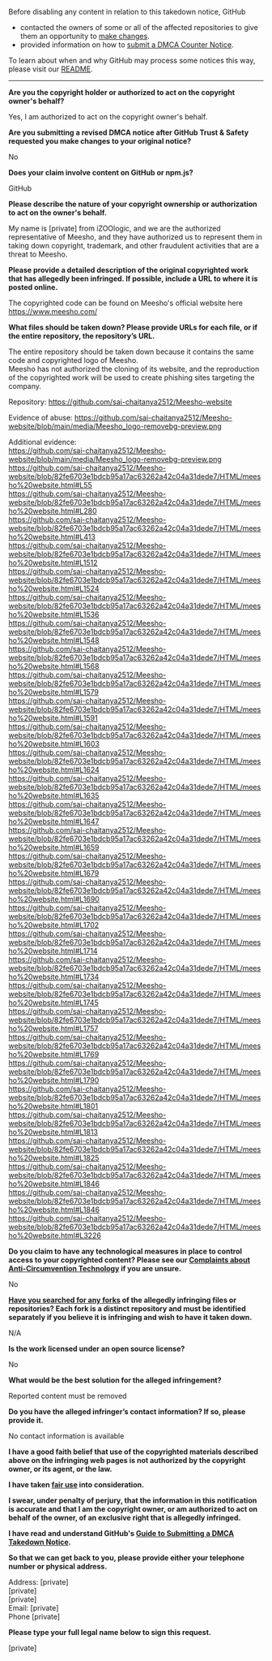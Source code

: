 Before disabling any content in relation to this takedown notice, GitHub
- contacted the owners of some or all of the affected repositories to give them an opportunity to [make changes](https://docs.github.com/en/github/site-policy/dmca-takedown-policy#a-how-does-this-actually-work).
- provided information on how to [submit a DMCA Counter Notice](https://docs.github.com/en/articles/guide-to-submitting-a-dmca-counter-notice).

To learn about when and why GitHub may process some notices this way, please visit our [README](https://github.com/github/dmca/blob/master/README.md#anatomy-of-a-takedown-notice).

---

**Are you the copyright holder or authorized to act on the copyright owner's behalf?**  
  
Yes, I am authorized to act on the copyright owner's behalf.  
  
**Are you submitting a revised DMCA notice after GitHub Trust & Safety requested you make changes to your original notice?**  
  
No  
  
**Does your claim involve content on GitHub or npm.js?**  
  
GitHub  
  
**Please describe the nature of your copyright ownership or authorization to act on the owner's behalf.**  
  
My name is [private] from iZOOlogic, and we are the authorized representative of Meesho, and they have authorized us to represent them in taking down copyright, trademark, and other fraudulent activities that are a threat to Meesho.  
  
**Please provide a detailed description of the original copyrighted work that has allegedly been infringed. If possible, include a URL to where it is posted online.**  
  
The copyrighted code can be found on Meesho's official website here https://www.meesho.com/  
  
**What files should be taken down? Please provide URLs for each file, or if the entire repository, the repository’s URL.**  
  
The entire repository should be taken down because it contains the same code and copyrighted logo of Meesho.  
Meesho has not authorized the cloning of its website, and the reproduction of the copyrighted work will be used to create phishing sites targeting the company.  
  
Repository: https://github.com/sai-chaitanya2512/Meesho-website  
  
Evidence of abuse:  https://github.com/sai-chaitanya2512/Meesho-website/blob/main/media/Meesho_logo-removebg-preview.png  
  
Additional evidence:  
https://github.com/sai-chaitanya2512/Meesho-website/blob/main/media/Meesho_logo-removebg-preview.png  
https://github.com/sai-chaitanya2512/Meesho-website/blob/82fe6703e1bdcb95a17ac63262a42c04a31dede7/HTML/meesho%20website.html#L55  
https://github.com/sai-chaitanya2512/Meesho-website/blob/82fe6703e1bdcb95a17ac63262a42c04a31dede7/HTML/meesho%20website.html#L280  
https://github.com/sai-chaitanya2512/Meesho-website/blob/82fe6703e1bdcb95a17ac63262a42c04a31dede7/HTML/meesho%20website.html#L413  
https://github.com/sai-chaitanya2512/Meesho-website/blob/82fe6703e1bdcb95a17ac63262a42c04a31dede7/HTML/meesho%20website.html#L1512  
https://github.com/sai-chaitanya2512/Meesho-website/blob/82fe6703e1bdcb95a17ac63262a42c04a31dede7/HTML/meesho%20website.html#L1524  
https://github.com/sai-chaitanya2512/Meesho-website/blob/82fe6703e1bdcb95a17ac63262a42c04a31dede7/HTML/meesho%20website.html#L1536  
https://github.com/sai-chaitanya2512/Meesho-website/blob/82fe6703e1bdcb95a17ac63262a42c04a31dede7/HTML/meesho%20website.html#L1548  
https://github.com/sai-chaitanya2512/Meesho-website/blob/82fe6703e1bdcb95a17ac63262a42c04a31dede7/HTML/meesho%20website.html#L1568  
https://github.com/sai-chaitanya2512/Meesho-website/blob/82fe6703e1bdcb95a17ac63262a42c04a31dede7/HTML/meesho%20website.html#L1579  
https://github.com/sai-chaitanya2512/Meesho-website/blob/82fe6703e1bdcb95a17ac63262a42c04a31dede7/HTML/meesho%20website.html#L1591  
https://github.com/sai-chaitanya2512/Meesho-website/blob/82fe6703e1bdcb95a17ac63262a42c04a31dede7/HTML/meesho%20website.html#L1603  
https://github.com/sai-chaitanya2512/Meesho-website/blob/82fe6703e1bdcb95a17ac63262a42c04a31dede7/HTML/meesho%20website.html#L1624  
https://github.com/sai-chaitanya2512/Meesho-website/blob/82fe6703e1bdcb95a17ac63262a42c04a31dede7/HTML/meesho%20website.html#L1635  
https://github.com/sai-chaitanya2512/Meesho-website/blob/82fe6703e1bdcb95a17ac63262a42c04a31dede7/HTML/meesho%20website.html#L1647  
https://github.com/sai-chaitanya2512/Meesho-website/blob/82fe6703e1bdcb95a17ac63262a42c04a31dede7/HTML/meesho%20website.html#L1659  
https://github.com/sai-chaitanya2512/Meesho-website/blob/82fe6703e1bdcb95a17ac63262a42c04a31dede7/HTML/meesho%20website.html#L1679  
https://github.com/sai-chaitanya2512/Meesho-website/blob/82fe6703e1bdcb95a17ac63262a42c04a31dede7/HTML/meesho%20website.html#L1690  
https://github.com/sai-chaitanya2512/Meesho-website/blob/82fe6703e1bdcb95a17ac63262a42c04a31dede7/HTML/meesho%20website.html#L1702  
https://github.com/sai-chaitanya2512/Meesho-website/blob/82fe6703e1bdcb95a17ac63262a42c04a31dede7/HTML/meesho%20website.html#L1714  
https://github.com/sai-chaitanya2512/Meesho-website/blob/82fe6703e1bdcb95a17ac63262a42c04a31dede7/HTML/meesho%20website.html#L1734  
https://github.com/sai-chaitanya2512/Meesho-website/blob/82fe6703e1bdcb95a17ac63262a42c04a31dede7/HTML/meesho%20website.html#L1745  
https://github.com/sai-chaitanya2512/Meesho-website/blob/82fe6703e1bdcb95a17ac63262a42c04a31dede7/HTML/meesho%20website.html#L1757  
https://github.com/sai-chaitanya2512/Meesho-website/blob/82fe6703e1bdcb95a17ac63262a42c04a31dede7/HTML/meesho%20website.html#L1769  
https://github.com/sai-chaitanya2512/Meesho-website/blob/82fe6703e1bdcb95a17ac63262a42c04a31dede7/HTML/meesho%20website.html#L1790  
https://github.com/sai-chaitanya2512/Meesho-website/blob/82fe6703e1bdcb95a17ac63262a42c04a31dede7/HTML/meesho%20website.html#L1801  
https://github.com/sai-chaitanya2512/Meesho-website/blob/82fe6703e1bdcb95a17ac63262a42c04a31dede7/HTML/meesho%20website.html#L1813  
https://github.com/sai-chaitanya2512/Meesho-website/blob/82fe6703e1bdcb95a17ac63262a42c04a31dede7/HTML/meesho%20website.html#L1825  
https://github.com/sai-chaitanya2512/Meesho-website/blob/82fe6703e1bdcb95a17ac63262a42c04a31dede7/HTML/meesho%20website.html#L1846  
https://github.com/sai-chaitanya2512/Meesho-website/blob/82fe6703e1bdcb95a17ac63262a42c04a31dede7/HTML/meesho%20website.html#L1846  
https://github.com/sai-chaitanya2512/Meesho-website/blob/82fe6703e1bdcb95a17ac63262a42c04a31dede7/HTML/meesho%20website.html#L3226  
  
**Do you claim to have any technological measures in place to control access to your copyrighted content? Please see our <a href="https://docs.github.com/articles/guide-to-submitting-a-dmca-takedown-notice#complaints-about-anti-circumvention-technology">Complaints about Anti-Circumvention Technology</a> if you are unsure.**  
  
No  
  
**<a href="https://docs.github.com/articles/dmca-takedown-policy#b-what-about-forks-or-whats-a-fork">Have you searched for any forks</a> of the allegedly infringing files or repositories? Each fork is a distinct repository and must be identified separately if you believe it is infringing and wish to have it taken down.**  
  
N/A  
  
**Is the work licensed under an open source license?**  
  
No  
  
**What would be the best solution for the alleged infringement?**  
  
Reported content must be removed  
  
**Do you have the alleged infringer’s contact information? If so, please provide it.**  
  
No contact information is available  
  
**I have a good faith belief that use of the copyrighted materials described above on the infringing web pages is not authorized by the copyright owner, or its agent, or the law.**  
  
**I have taken <a href="https://www.lumendatabase.org/topics/22">fair use</a> into consideration.**  
  
**I swear, under penalty of perjury, that the information in this notification is accurate and that I am the copyright owner, or am authorized to act on behalf of the owner, of an exclusive right that is allegedly infringed.**  
  
**I have read and understand GitHub's <a href="https://docs.github.com/articles/guide-to-submitting-a-dmca-takedown-notice/">Guide to Submitting a DMCA Takedown Notice</a>.**  
  
**So that we can get back to you, please provide either your telephone number or physical address.**  
  
Address: [private]  
[private]  
[private]  
Email: [private]  
Phone [private]    
  
**Please type your full legal name below to sign this request.**  
  
[private]   
